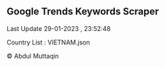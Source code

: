 

## Google Trends Keywords Scraper 
 
Last Update 29-01-2023 , 23:52:48

Country List :
VIETNAM.json



© Abdul Muttaqin 
